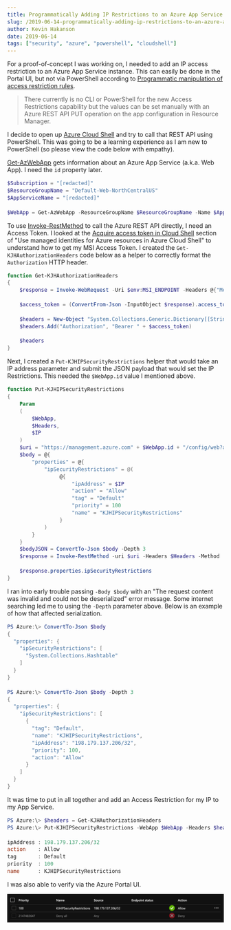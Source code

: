```yaml
---
title: Programmatically Adding IP Restrictions to an Azure App Service
slug: /2019-06-14-programmatically-adding-ip-restrictions-to-an-azure-app-service
author: Kevin Hakanson
date: 2019-06-14
tags: ["security", "azure", "powershell", "cloudshell"]
---
```

For a proof-of-concept I was working on, I needed to add an IP access restriction to an Azure App Service instance.  This can easily be done in the Portal UI, but not via PowerShell according to [Programmatic manipulation of access restriction rules](https://docs.microsoft.com/en-us/azure/app-service/app-service-ip-restrictions#programmatic-manipulation-of-access-restriction-rules).

> There currently is no CLI or PowerShell for the new Access Restrictions capability but the values can be set manually with an Azure REST API PUT operation on the app configuration in Resource Manager.

I decide to open up [Azure Cloud Shell](https://shell.azure.com/) and try to call that REST API using PowerShell.  This was going to be a learning experience as I am new to PowerShell (so please view the code below with empathy).

[Get-AzWebApp](https://docs.microsoft.com/en-us/powershell/module/az.websites/get-azwebapp?view=azps-3.1.0) gets information about an Azure App Service (a.k.a. Web App).  I need the `id` property later.

```powershell
$Subscription = "[redacted]"
$ResourceGroupName = "Default-Web-NorthCentralUS"
$AppServiceName = "[redacted]"

$WebApp = Get-AzWebApp -ResourceGroupName $ResourceGroupName -Name $AppServiceName
```

To use [Invoke-RestMethod](https://docs.microsoft.com/en-us/powershell/module/microsoft.powershell.utility/invoke-restmethod?view=powershell-6#examples) to call the Azure REST API directly, I need an Access Token.  I looked at the [Acquire access token in Cloud Shell](https://docs.microsoft.com/en-us/azure/cloud-shell/msi-authorization) section of "Use managed identities for Azure resources in Azure Cloud Shell" to understand how to get my MSI Access Token.  I created the `Get-KJHAuthorizationHeaders` code below as a helper to correctly format the `Authorization` HTTP header.

```powershell
function Get-KJHAuthorizationHeaders
{
    $response = Invoke-WebRequest -Uri $env:MSI_ENDPOINT -Headers @{"Metadata"="true"} -Body @{"resource"="https://management.azure.com/"}

    $access_token = (ConvertFrom-Json -InputObject $response).access_token

    $headers = New-Object "System.Collections.Generic.Dictionary[[String],[String]]"
    $headers.Add("Authorization", "Bearer " + $access_token)

    $headers
}
```

Next, I created a `Put-KJHIPSecurityRestrictions` helper that would take an IP address parameter and submit the JSON payload that would set the IP Restrictions.  This needed the `$WebApp.id` value I mentioned above.

```powershell
function Put-KJHIPSecurityRestrictions
{
    Param
    (
        $WebApp,
        $Headers,
        $IP
    )
    $uri = "https://management.azure.com" + $WebApp.id + "/config/web?api-version=2018-02-01"
    $body = @{
        "properties" = @{
            "ipSecurityRestrictions" = @(
                 @{
                     "ipAddress" = $IP
                     "action" = "Allow"
                     "tag" = "Default"
                     "priority" = 100
                     "name" = "KJHIPSecurityRestrictions"
                 }
            )
        }
    }
    $bodyJSON = ConvertTo-Json $body -Depth 3
    $response = Invoke-RestMethod -uri $uri -Headers $Headers -Method 'PUT' -ContentType 'application/json' -Body $bodyJSON

    $response.properties.ipSecurityRestrictions
}
```

I ran into early trouble passing `-Body $body` with an "The request content was invalid and could not be deserialized" error message. Some internet searching led me to using the `-Depth` parameter above.  Below is an example of how that affected serialization.

```powershell
PS Azure:\> ConvertTo-Json $body
{
  "properties": {
    "ipSecurityRestrictions": [
      "System.Collections.Hashtable"
    ]
  }
}

PS Azure:\> ConvertTo-Json $body -Depth 3
{
  "properties": {
    "ipSecurityRestrictions": [
      {
        "tag": "Default",
        "name": "KJHIPSecurityRestrictions",
        "ipAddress": "198.179.137.206/32",
        "priority": 100,
        "action": "Allow"
      }
    ]
  }
}
```

It was time to put in all together and add an Access Restriction for my IP to my App Service.

```powershell
PS Azure:\> $headers = Get-KJHAuthorizationHeaders
PS Azure:\> Put-KJHIPSecurityRestrictions -WebApp $WebApp -Headers $headers -IP "198.179.137.206/32"

ipAddress : 198.179.137.206/32
action    : Allow
tag       : Default
priority  : 100
name      : KJHIPSecurityRestrictions
```

I was also able to verify via the Azure Portal UI.

![Access Restrictions](images/AccessRestrictions.png)
